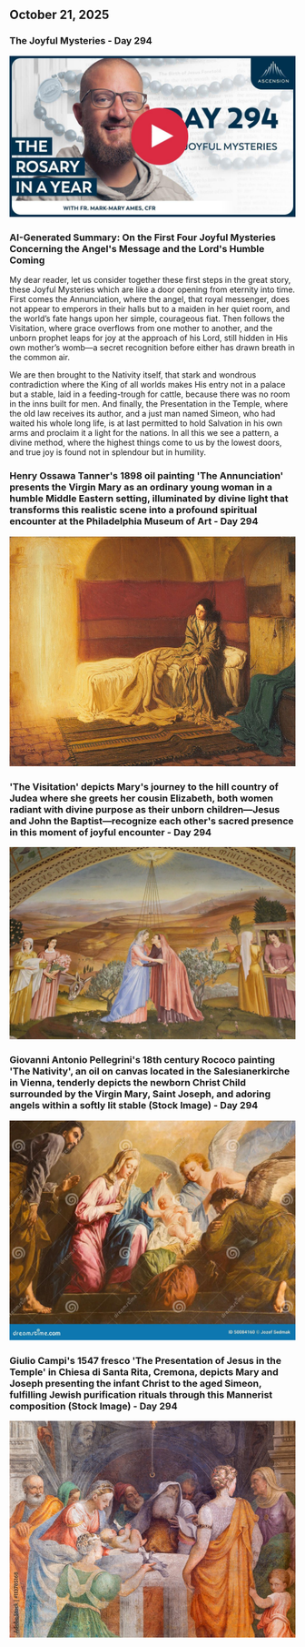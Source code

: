 ## October 21, 2025

### The Joyful Mysteries - Day 294

[![The Joyful Mysteries](/October/jpgs/Day294.jpg)](https://youtu.be/fBOmopMi1NA "The Joyful Mysteries")

### AI-Generated Summary: On the First Four Joyful Mysteries Concerning the Angel's Message and the Lord's Humble Coming

My dear reader, let us consider together these first steps in the great story, these Joyful Mysteries which are like a door opening from eternity into time. First comes the Annunciation, where the angel, that royal messenger, does not appear to emperors in their halls but to a maiden in her quiet room, and the world’s fate hangs upon her simple, courageous fiat. Then follows the Visitation, where grace overflows from one mother to another, and the unborn prophet leaps for joy at the approach of his Lord, still hidden in His own mother’s womb—a secret recognition before either has drawn breath in the common air.

We are then brought to the Nativity itself, that stark and wondrous contradiction where the King of all worlds makes His entry not in a palace but a stable, laid in a feeding-trough for cattle, because there was no room in the inns built for men. And finally, the Presentation in the Temple, where the old law receives its author, and a just man named Simeon, who had waited his whole long life, is at last permitted to hold Salvation in his own arms and proclaim it a light for the nations. In all this we see a pattern, a divine method, where the highest things come to us by the lowest doors, and true joy is found not in splendour but in humility.

### Henry Ossawa Tanner's 1898 oil painting 'The Annunciation' presents the Virgin Mary as an ordinary young woman in a humble Middle Eastern setting, illuminated by divine light that transforms this realistic scene into a profound spiritual encounter at the Philadelphia Museum of Art - Day 294

[![Henry Ossawa Tanner's 1898 oil painting 'The Annunciation' presents the Virgin Mary as an ordinary young woman in a humble Middle Eastern setting, illuminated by divine light that transforms this realistic scene into a profound spiritual encounter at the Philadelphia Museum of Art](October/jpgs/HenryTannerAnnunciation_6E7QAZRX.jpg)](https://upload.wikimedia.org/wikipedia/commons/thumb/e/ef/The_Annunciation%2C_Philadelphia_Museum_of_Art%2C_W1899-1-1-pma%2C_by_Henry_Ossawa_Tanner.jpg/960px-The_Annunciation%2C_Philadelphia_Museum_of_Art%2C_W1899-1-1-pma%2C_by_Henry_Ossawa_Tanner.jpg "Henry Ossawa Tanner's 1898 oil painting 'The Annunciation' presents the Virgin Mary as an ordinary young woman in a humble Middle Eastern setting, illuminated by divine light that transforms this realistic scene into a profound spiritual encounter at the Philadelphia Museum of Art")

### 'The Visitation' depicts Mary's journey to the hill country of Judea where she greets her cousin Elizabeth, both women radiant with divine purpose as their unborn children—Jesus and John the Baptist—recognize each other's sacred presence in this moment of joyful encounter - Day 294

[!['The Visitation' depicts Mary's journey to the hill country of Judea where she greets her cousin Elizabeth, both women radiant with divine purpose as their unborn children—Jesus and John the Baptist—recognize each other's sacred presence in this moment of joyful encounter](October/jpgs/marygreetseliz_nldoSRZw.jpg)](https://www.crossroadsinitiative.com/wp-content/uploads/2016/01/mary-greets-eliz-painting.jpg "'The Visitation' depicts Mary's journey to the hill country of Judea where she greets her cousin Elizabeth, both women radiant with divine purpose as their unborn children—Jesus and John the Baptist—recognize each other's sacred presence in this moment of joyful encounter")

### Giovanni Antonio Pellegrini's 18th century Rococo painting 'The Nativity', an oil on canvas located in the Salesianerkirche in Vienna, tenderly depicts the newborn Christ Child surrounded by the Virgin Mary, Saint Joseph, and adoring angels within a softly lit stable (Stock Image) - Day 294

[![Giovanni Antonio Pellegrini's 18th century Rococo painting 'The Nativity', an oil on canvas located in the Salesianerkirche in Vienna, tenderly depicts the newborn Christ Child surrounded by the Virgin Mary, Saint Joseph, and adoring angels within a softly lit stable](October/jpgs/Nativity_ZJd4JNS5.jpg)](https://thumbs.dreamstime.com/z/vienna-nativity-paint-presbytery-salesianerkirche-church-giovanni-antonio-pellegrini-austria-december-48772274.jpg "Giovanni Antonio Pellegrini's 18th century Rococo painting 'The Nativity', an oil on canvas located in the Salesianerkirche in Vienna, tenderly depicts the newborn Christ Child surrounded by the Virgin Mary, Saint Joseph, and adoring angels within a softly lit stable")

### Giulio Campi's 1547 fresco 'The Presentation of Jesus in the Temple' in Chiesa di Santa Rita, Cremona, depicts Mary and Joseph presenting the infant Christ to the aged Simeon, fulfilling Jewish purification rituals through this Mannerist composition (Stock Image) - Day 294

[![Giulio Campi's 1547 fresco 'The Presentation of Jesus in the Temple' in Chiesa di Santa Rita, Cremona, depicts Mary and Joseph presenting the infant Christ to the aged Simeon, fulfilling Jewish purification rituals through this Mannerist composition](October/jpgs/PresentationinTemple_Q8MQk23w.jpg)](https://stock.adobe.com/in/images/cremona-italy-may-24-2016-the-fresco-of-presentation-in-the-temple-in-chiesa-di-santa-rita-by-giulio-campi-1547/113785168 "Giulio Campi's 1547 fresco 'The Presentation of Jesus in the Temple' in Chiesa di Santa Rita, Cremona, depicts Mary and Joseph presenting the infant Christ to the aged Simeon, fulfilling Jewish purification rituals through this Mannerist composition")
